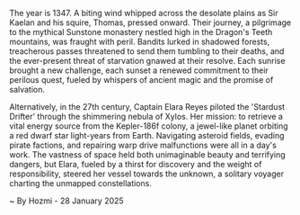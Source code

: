 
The year is 1347.  A biting wind whipped across the desolate plains as Sir Kaelan and his squire, Thomas, pressed onward. Their journey, a pilgrimage to the mythical Sunstone monastery nestled high in the Dragon's Teeth mountains, was fraught with peril.  Bandits lurked in shadowed forests, treacherous passes threatened to send them tumbling to their deaths, and the ever-present threat of starvation gnawed at their resolve. Each sunrise brought a new challenge, each sunset a renewed commitment to their perilous quest, fueled by whispers of ancient magic and the promise of salvation.

Alternatively, in the 27th century, Captain Elara Reyes piloted the 'Stardust Drifter' through the shimmering nebula of Xylos.  Her mission: to retrieve a vital energy source from the Kepler-186f colony, a jewel-like planet orbiting a red dwarf star light-years from Earth.  Navigating asteroid fields, evading pirate factions, and repairing warp drive malfunctions were all in a day's work.  The vastness of space held both unimaginable beauty and terrifying dangers, but Elara, fueled by a thirst for discovery and the weight of responsibility, steered her vessel towards the unknown, a solitary voyager charting the unmapped constellations.

~ By Hozmi - 28 January 2025
